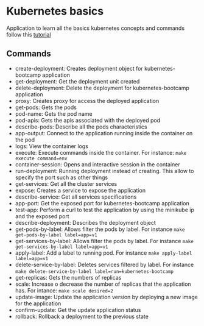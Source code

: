 # Kubernetes basics
Application to learn all the basics kubernetes concepts and commands follow this [tutorial](https://kubernetes.io/docs/tutorials/kubernetes-basics/) 

## Commands
- create-deployment: Creates deployment object for kubernetes-bootcamp application
- get-deployment: Get the deployment unit created
- delete-deployment: Delete the deployment for kubernetes-bootcamp application 
- proxy: Creates proxy for access the deployed application
- get-pods: Gets the pods
- pod-name: Gets the pod name
- pod-apis: Gets the apis associated with the deployed pod
- describe-pods: Describe all the pods characteristics
- app-output: Connect to the application running inside the container on the pod
- logs: View the container logs
- execute: Execute commands inside the container. For instance: `make execute command=env`
- container-session: Opens and interactive session in the container
- run-deployment: Running deployment instead of creating. This allow to specify the port such as other things
- get-services: Get all the cluster services
- expose: Creates a service to expose the application
- describe-service: Get all services specifications
- app-port: Get the exposed port for kubernetes-bootcamp application
- test-app: Perform a curl to test the application by using the minikube ip and the exposed port
- describe-deployment: Describes the deployment object
- get-pods-by-label: Allows filter the pods by label. For instance `make get-pods-by-label label=app=v1`
- get-services-by-label: Allows filter the pods by label. For instance `make get-services-by-label label=app=v1`
- apply-label: Add a label to running pod. For instance `make apply-label label=app=v1`
- delete-service-by-label: Deletes services filtered by label. For instance `make delete-service-by-label label=run=kubernetes-bootcamp`
- get-replicas: Gets the numbers of replicas
- scale: Increase o decrease the number of replicas that the application has. For intance: `make scale desired=2`
- update-image: Update the application version by deploying a new image for the application
- confirm-update: Get the update application status
- rollback: Rollback a deployment to the previous state